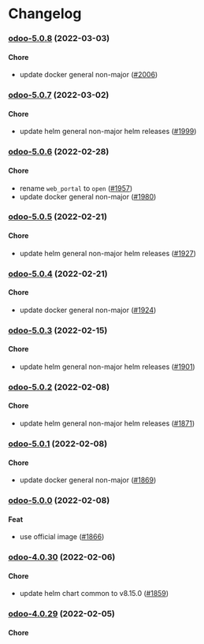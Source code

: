 # Changelog<br>


<a name="odoo-5.0.8"></a>
### [odoo-5.0.8](https://github.com/truecharts/apps/compare/odoo-5.0.7...odoo-5.0.8) (2022-03-03)

#### Chore

* update docker general non-major ([#2006](https://github.com/truecharts/apps/issues/2006))



<a name="odoo-5.0.7"></a>
### [odoo-5.0.7](https://github.com/truecharts/apps/compare/odoo-5.0.6...odoo-5.0.7) (2022-03-02)

#### Chore

* update helm general non-major helm releases ([#1999](https://github.com/truecharts/apps/issues/1999))



<a name="odoo-5.0.6"></a>
### [odoo-5.0.6](https://github.com/truecharts/apps/compare/odoo-5.0.5...odoo-5.0.6) (2022-02-28)

#### Chore

* rename `web_portal` to `open` ([#1957](https://github.com/truecharts/apps/issues/1957))
* update docker general non-major ([#1980](https://github.com/truecharts/apps/issues/1980))



<a name="odoo-5.0.5"></a>
### [odoo-5.0.5](https://github.com/truecharts/apps/compare/odoo-5.0.4...odoo-5.0.5) (2022-02-21)

#### Chore

* update helm general non-major helm releases ([#1927](https://github.com/truecharts/apps/issues/1927))



<a name="odoo-5.0.4"></a>
### [odoo-5.0.4](https://github.com/truecharts/apps/compare/odoo-5.0.3...odoo-5.0.4) (2022-02-21)

#### Chore

* update docker general non-major ([#1924](https://github.com/truecharts/apps/issues/1924))



<a name="odoo-5.0.3"></a>
### [odoo-5.0.3](https://github.com/truecharts/apps/compare/odoo-5.0.2...odoo-5.0.3) (2022-02-15)

#### Chore

* update helm general non-major helm releases ([#1901](https://github.com/truecharts/apps/issues/1901))



<a name="odoo-5.0.2"></a>
### [odoo-5.0.2](https://github.com/truecharts/apps/compare/odoo-5.0.1...odoo-5.0.2) (2022-02-08)

#### Chore

* update helm general non-major helm releases ([#1871](https://github.com/truecharts/apps/issues/1871))



<a name="odoo-5.0.1"></a>
### [odoo-5.0.1](https://github.com/truecharts/apps/compare/odoo-5.0.0...odoo-5.0.1) (2022-02-08)

#### Chore

* update docker general non-major ([#1869](https://github.com/truecharts/apps/issues/1869))



<a name="odoo-5.0.0"></a>
### [odoo-5.0.0](https://github.com/truecharts/apps/compare/odoo-4.0.30...odoo-5.0.0) (2022-02-08)

#### Feat

* use official image ([#1866](https://github.com/truecharts/apps/issues/1866))



<a name="odoo-4.0.30"></a>
### [odoo-4.0.30](https://github.com/truecharts/apps/compare/odoo-4.0.29...odoo-4.0.30) (2022-02-06)

#### Chore

* update helm chart common to v8.15.0 ([#1859](https://github.com/truecharts/apps/issues/1859))



<a name="odoo-4.0.29"></a>
### [odoo-4.0.29](https://github.com/truecharts/apps/compare/odoo-4.0.28...odoo-4.0.29) (2022-02-05)

#### Chore


